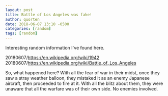 ```yaml
---
layout: post
title: Battle of Los Angeles was fake!
author: quorten
date: 2018-06-07 13:10 -0500
categories: [random]
tags: [random]
---
```


Interesting random information I've found here.

20180607/https://en.wikipedia.org/wiki/1942  
20180607/https://en.wikipedia.org/wiki/Battle_of_Los_Angeles

So, what happened here?  With all the fear of war in their midst, once
they saw a stray weather balloon, they mistaked it as an enemy
Japanese aircraft, then proceeded to fire at it.  With all the blitz
about them, they were unaware that all the warfare was of their own
side.  No enemies involved.

